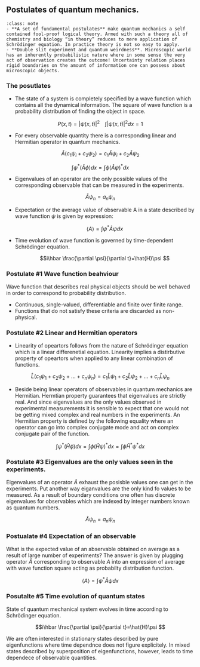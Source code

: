 ## Postulates of quantum mechanics.  

```{admonition} What you need to know
:class: note
- **A set of fundamental postulates** make quantum mechanics a self contained fool-proof logical theory. Armed with such a theory all of chemistry and biology “in theory” reduces to mere application of Schrödinger equation. In practice theory is not so easy to apply. 
- **Double slit experiment and quantum weirdness**. Microscopic world has an inherently probabilistic nature where in some sense the very act of observation creates the outcome! Uncertainty relation places rigid boundaries on the amount of information one can possess about microscopic objects.
```

### The posutlates

- The state of a system is completely specified by a wave function which contains all the dynamical information. The square of wave function is a probability distribution of finding the object in space.

$$P(x,t)=|\psi(x,t)|^2 \,\,\,   \,\,\, \int |\psi(x,t)|^2 dx=1 $$



- For every observable quantity there is a corresponding linear and Hermitian operator in quantum mechanics.

$$\hat{A} (c_1 \psi_i+c_2 \psi_2) =  c_1 \hat{A}\psi_i+c_2 \hat{A}\psi_2$$

$$\int \psi^* (\hat{A}\phi) dx = \int \phi (\hat{A} \psi)^* dx$$



- Eigenvalues of an operator are the only possible values of the corresponding observable that can be measured in the experiments. 

$$\hat{A}\psi_n =a_n \psi_n $$



- Expectation or the average value of observable A in a state described by wave 
  function $\psi$ is given by expression:

  $$\langle A \rangle = \int \psi^* \hat{A}\psi dx $$
  
  
  
- Time evolution of wave function is governed by time-dependent Schrödinger equation.

  $$i\hbar \frac{\partial \psi}{\partial t}=\hat{H}\psi $$



### Postulate #1 Wave function beahviour

Wave function that describes real physical objects should be well behaved in order to correspond to probability distribution.

- Continuous, single-valued, differentiable and finite over finite range. 
- Functions that do not satisfy these criteria are discarded as non-physical.  





### Postulate #2  Linear and Hermitian operators

- Linearity of opeartors follows from the nature of Schrödinger equation which is a linear differenetial equation. Linearity implies a distirbutive property of opeartors when applied to any linear combination of functions. 

$$\hat{L} (c_1\psi_1+c_2\psi_2+...+c_n\psi_n)=c_1\hat{L} \psi_1+c_2\hat{L}\psi_2+...+c_n\hat{L}\psi_n $$



- Beside being linear operators of observables in quantum mechanics are Hermitian. Hermtian property guarantees that eigenvalues are strictly real. And since eigenvalues are the only values observed in experimental measurements it is sensible to expect that one would not be getting mixed complex and real numbers in the experiments. An Hermitian property is defined by the following equality where an  operator can go into complex conjugate mode and act on complex conjugate pair of the function. 

$$\int \psi^* (\hat{H} \phi) dx = \int \phi (\hat{H} \psi)^* dx =\int \phi \hat{H}^* \psi^* dx $$

### Postulate #3 Eigenvalues are the only values seen in the experiments. 

Eigenvalues of an operator $\hat{A}$ exhaust the posisble values one can get in the experiments. Put another way eiganvalues are the only kind fo values to be measured. As a result of boundary conditions one often has discrete eigenvalues for observables which are indexed by integer numbers known as quantum numbers. 

$$\hat{A}\psi_n = a_n\psi_n $$

### Postualate #4 Expectation of an observable

What is the expected value of an abservable obtained  on average as a result of large number of experiments? The answer is given by plugging operator $\hat{A}$ corresponding to observable $A$ into an expression of average with wave function square acting as probabilty distribution function.  

$$\langle A \rangle =\int \psi^* \hat{A}\psi dx $$



### Posutalte #5 Time evolution of quantum states

 State of quantum mechanical system evolves in time according to Schrödinger equation.

$$i\hbar \frac{\partial \psi}{\partial t}=\hat{H}\psi $$

We are often interested in stationary states described by pure eigenfunctions where time dependnce does not figure explicitely. In mixed states described by superposition of eigenfunctions, however, leads to time dependece of observable quantities.  